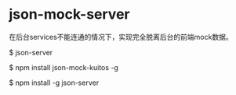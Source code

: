 # json-mock-server

在后台services不能连通的情况下，实现完全脱离后台的前端mock数据。

$ json-server

$ npm install json-mock-kuitos -g

$ npm install -g json-server
